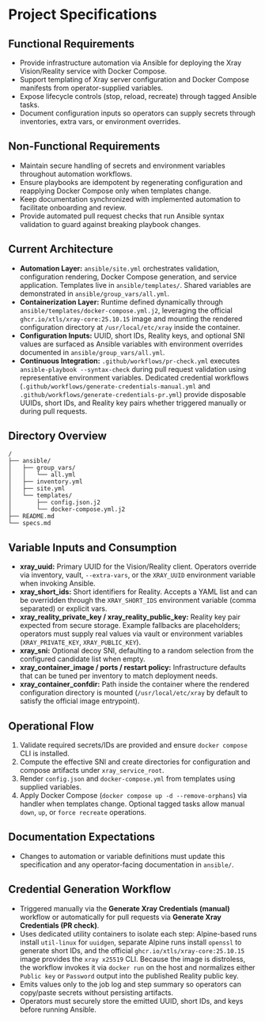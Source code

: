 # Project Specifications

## Functional Requirements
- Provide infrastructure automation via Ansible for deploying the Xray Vision/Reality service with Docker Compose.
- Support templating of Xray server configuration and Docker Compose manifests from operator-supplied variables.
- Expose lifecycle controls (stop, reload, recreate) through tagged Ansible tasks.
- Document configuration inputs so operators can supply secrets through inventories, extra vars, or environment overrides.

## Non-Functional Requirements
- Maintain secure handling of secrets and environment variables throughout automation workflows.
- Ensure playbooks are idempotent by regenerating configuration and reapplying Docker Compose only when templates change.
- Keep documentation synchronized with implemented automation to facilitate onboarding and review.
- Provide automated pull request checks that run Ansible syntax validation to guard against breaking playbook changes.

## Current Architecture
- **Automation Layer:** `ansible/site.yml` orchestrates validation, configuration rendering, Docker Compose generation, and service application. Templates live in `ansible/templates/`. Shared variables are demonstrated in `ansible/group_vars/all.yml`.
- **Containerization Layer:** Runtime defined dynamically through `ansible/templates/docker-compose.yml.j2`, leveraging the official `ghcr.io/xtls/xray-core:25.10.15` image and mounting the rendered configuration directory at `/usr/local/etc/xray` inside the container.
- **Configuration Inputs:** UUID, short IDs, Reality keys, and optional SNI values are surfaced as Ansible variables with environment overrides documented in `ansible/group_vars/all.yml`.
- **Continuous Integration:** `.github/workflows/pr-check.yml` executes `ansible-playbook --syntax-check` during pull request validation using representative environment variables. Dedicated credential workflows (`.github/workflows/generate-credentials-manual.yml` and `.github/workflows/generate-credentials-pr.yml`) provide disposable UUIDs, short IDs, and Reality key pairs whether triggered manually or during pull requests.

## Directory Overview
```
/
├── ansible/
│   ├── group_vars/
│   │   └── all.yml
│   ├── inventory.yml
│   ├── site.yml
│   └── templates/
│       ├── config.json.j2
│       └── docker-compose.yml.j2
├── README.md
└── specs.md
```

## Variable Inputs and Consumption
- **xray_uuid:** Primary UUID for the Vision/Reality client. Operators override via inventory, vault, `--extra-vars`, or the `XRAY_UUID` environment variable when invoking Ansible.
- **xray_short_ids:** Short identifiers for Reality. Accepts a YAML list and can be overridden through the `XRAY_SHORT_IDS` environment variable (comma separated) or explicit vars.
- **xray_reality_private_key / xray_reality_public_key:** Reality key pair expected from secure storage. Example fallbacks are placeholders; operators must supply real values via vault or environment variables (`XRAY_PRIVATE_KEY`, `XRAY_PUBLIC_KEY`).
- **xray_sni:** Optional decoy SNI, defaulting to a random selection from the configured candidate list when empty.
- **xray_container_image / ports / restart policy:** Infrastructure defaults that can be tuned per inventory to match deployment needs.
- **xray_container_confdir:** Path inside the container where the rendered configuration directory is mounted (`/usr/local/etc/xray` by default to satisfy the official image entrypoint).

## Operational Flow
1. Validate required secrets/IDs are provided and ensure `docker compose` CLI is installed.
2. Compute the effective SNI and create directories for configuration and compose artifacts under `xray_service_root`.
3. Render `config.json` and `docker-compose.yml` from templates using supplied variables.
4. Apply Docker Compose (`docker compose up -d --remove-orphans`) via handler when templates change. Optional tagged tasks allow manual `down`, `up`, or `force recreate` operations.

## Documentation Expectations
- Changes to automation or variable definitions must update this specification and any operator-facing documentation in `ansible/`.

## Credential Generation Workflow
- Triggered manually via the **Generate Xray Credentials (manual)** workflow or automatically for pull requests via **Generate Xray Credentials (PR check)**.
- Uses dedicated utility containers to isolate each step: Alpine-based runs install `util-linux` for `uuidgen`, separate Alpine runs install `openssl` to generate short IDs, and the official `ghcr.io/xtls/xray-core:25.10.15` image provides the `xray x25519` CLI. Because the image is distroless, the workflow invokes it via `docker run` on the host and normalizes either `Public key` or `Password` output into the published Reality public key.
- Emits values only to the job log and step summary so operators can copy/paste secrets without persisting artifacts.
- Operators must securely store the emitted UUID, short IDs, and keys before running Ansible.

